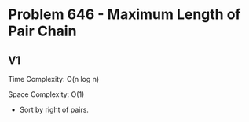 # Problem 646 - Maximum Length of Pair Chain

## V1

Time Complexity: O(n log n)

Space Complexity: O(1)

- Sort by right of pairs.
